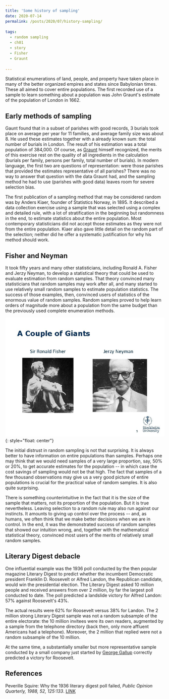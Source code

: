 ```yaml
---
title: 'Some history of sampling'
date: 2020-07-14
permalink: /posts/2020/07/history-sampling/

tags:
  - random sampling
  - ch01
  - story
  - Fisher
  - Graunt

---
```


Statistical enumerations of land, people, and property have taken place in many of the better organized empires and states since Babylonian times. These all aimed to cover entire populations. The first recorded use of a sample to learn something about a population was John Graunt's estimate of the population of London in 1662. 

## Early methods of sampling
Gaunt found that in a subset of parishes with good records, 3 burials took place on average per year for 11 families, and average family size was about 8. He used these estimates together with a already known sum: the total number of burials in London. The result of his estimation was a total population of 384,000. Of course, as [Graunt](https://www.britannica.com/biography/John-Graunt) himself recognized, the merits of this exercise rest on the quality of all ingredients in the calculation (burials per family, persons per family, total number of burials). In modern language, the first two are questions of representation: were those parishes that provided the estimates representative of all parishes? There was no way to answer that question with the data Graunt had, and the sampling method he had to use (parishes with good data) leaves room for severe selection bias.

The first publication of a sampling method that may be considered random was by  Anders Kiaer, founder of Statistics Norway, in 1895. It described a data collection exercise using a sample that was selected using a complex and detailed rule, with a lot of stratification in the beginning but randomness in the end, to estimate statistics about the entire population. Most contemporary statisticians did not accept those estimates as they were not from the entire population. Kiaer also gave little detail on the random part of the selection; neither did he offer a systematic justification for why his method should work. 

## Fisher and Neyman
It took fifty years and many other statisticians, including Ronald A. Fisher and Jerzy Neyman, to develop a statistical theory that could be used to evaluate estimation from random samples. That theory convinced many statisticians that random samples may work after all, and many started to use relatively small random samples to estimate population statistics. The success of those examples, then, convinced users of statistics of the enormous value of random samples. Random samples proved to help learn orders of magnitude more about a population from the same budget than the previously used complete enumeration methods.

![image](/images/neymanfisher.jpg){: style="float: center"}


The initial distrust in random sampling is not that surprising. It is always better to have information on entire populations than samples. Perhaps one may think that we would need samples of a very large proportion, say, 50% or 20%, to get accurate estimates for the population -- in which case the cost savings of sampling would not be that high. The fact that samples of a few thousand observations may give us a very good picture of entire populations is crucial for the practical value of random samples. It is also quite surprising. 

There is something counterintuitive in the fact that it is the size of the sample that matters, not its proportion of the population. But it is true nevertheless. Leaving selection to a random rule may also run against our instincts. It amounts to giving up control over the process -- and, as humans, we often think that we make better decisions when we are in control. In the end, it was the demonstrated success of random samples that showed our intuition wrong, and, together with the mathematical statistical theory, convinced most users of the merits of relatively small random samples.

## Literary Digest debacle
One influential example was the 1936 poll conducted by the then popular magazine Literary Digest to predict whether the incumbent Democratic president Franklin D. Roosevelt or Alfred Landon, the Republican candidate, would win the presidential election. The Literary Digest asked 10 million people and received answers from over 2 million, by far the largest poll conducted to date. The poll predicted a landslide victory for Alfred Landon: 57% against Roosevelt's 43%. 

The actual results were 62% for Roosevelt versus 38% for Landon. The 2 million strong Literary Digest sample was not a random subsample of the entire electorate: the 10 million invitees were its own readers, augmented by a sample  from the telephone directory (back then, only more affluent Americans had a telephone). Moreover, the 2 million that replied were not a random subsample of the 10 million. 

At the same time, a substantially smaller but more representative sample conducted by a small company just started by [George Gallup](https://en.wikipedia.org/wiki/George_Gallup) correctly predicted a victory for Roosevelt. 

## References
Peverille Squire: Why the 1936 literary digest poll failed, *Public Opinion Quarterly, 1988, 52, 125:133*. [LINK](https://www.jstor.org/stable/2749114?seq=1#page_scan_tab_contents)
    
